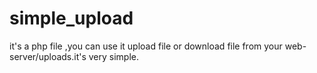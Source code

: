 simple_upload
=============

it's a php file ,you can use it upload file or download file from your web-server/uploads.it's very simple.
